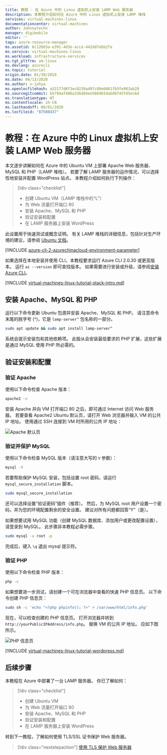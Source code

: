 ```yaml
---
title: 教程 - 在 Azure 中的 Linux 虚拟机上安装 LAMP Web 服务器
description: 本教程介绍如何在 Azure 中的 Linux 虚拟机上安装 LAMP 堆栈
services: virtual-machines-linux
documentationcenter: virtual-machines
author: Johnnytechn
manager: digimobile
editor: ''
tags: azure-resource-manager
ms.assetid: 6c12603a-e391-4d3e-acce-442dd7ebb2fe
ms.service: virtual-machines-linux
ms.workload: infrastructure-services
ms.tgt_pltfrm: vm-linux
ms.devlang: azurecli
ms.topic: tutorial
origin.date: 01/30/2019
ms.date: 04/13/2020
ms.author: v-johya
ms.openlocfilehash: a52177d8f3ec0239a497c80e6861fb5fe983ab28
ms.sourcegitcommit: b5794af488a336d84ee586965dabd6f45fd5ec6d
ms.translationtype: HT
ms.contentlocale: zh-CN
ms.lasthandoff: 08/01/2020
ms.locfileid: "87508437"
---
```

# <a name="tutorial-install-a-lamp-web-server-on-a-linux-virtual-machine-in-azure"></a>教程：在 Azure 中的 Linux 虚拟机上安装 LAMP Web 服务器

本文逐步讲解如何在 Azure 中的 Ubuntu VM 上部署 Apache Web 服务器、MySQL 和 PHP（LAMP 堆栈）。 若要了解 LAMP 服务器的运作情况，可以选择性地安装并配置 WordPress 站点。 本教程介绍如何执行下列操作：

> [!div class="checklist"]
> * 创建 Ubuntu VM（LAMP 堆栈中的“L”）
> * 为 Web 流量打开端口 80
> * 安装 Apache、MySQL 和 PHP
> * 验证安装和配置
> * 在 LAMP 服务器上安装 WordPress

此设置用于快速测试或概念证明。 有关 LAMP 堆栈的详细信息，包括针对生产环境的建议，请参阅 [Ubuntu 文档](https://help.ubuntu.com/community/ApacheMySQLPHP)。

[!INCLUDE [azure-cli-2-azurechinacloud-environment-parameter](../../../includes/azure-cli-2-azurechinacloud-environment-parameter.md)]

如果选择在本地安装并使用 CLI，本教程要求运行 Azure CLI 2.0.30 或更高版本。 运行 `az --version` 即可查找版本。 如果需要进行安装或升级，请参阅[安装 Azure CLI](https://docs.azure.cn/cli/install-azure-cli?view=azure-cli-latest)。

[!INCLUDE [virtual-machines-linux-tutorial-stack-intro.md](../../../includes/virtual-machines-linux-tutorial-stack-intro.md)]

## <a name="install-apache-mysql-and-php"></a>安装 Apache、MySQL 和 PHP

运行以下命令更新 Ubuntu 包源并安装 Apache、MySQL 和 PHP。 请注意命令末尾的脱字号 (^)，它是 `lamp-server^` 包名称的一部分。 

```bash
sudo apt update && sudo apt install lamp-server^
```

系统会提示安装包和其他依赖项。 此股从会安装最低要求的 PHP 扩展，这些扩展是通过 MySQL 使用 PHP 所必需的。  

## <a name="verify-installation-and-configuration"></a>验证安装和配置

### <a name="verify-apache"></a>验证 Apache

使用以下命令检查 Apache 版本：
```bash
apache2 -v
```

安装 Apache 并向 VM 打开端口 80 之后，即可通过 Internet 访问 Web 服务器。 若要查看 Apache2 Ubuntu 默认页，请打开 Web 浏览器并输入 VM 的公共 IP 地址。 使用通过 SSH 连接到 VM 时所用的公共 IP 地址：

![Apache 默认页][3]

### <a name="verify-and-secure-mysql"></a>验证并保护 MySQL

使用以下命令检查 MySQL 版本（请注意大写的 `V` 参数）：

```bash
mysql -V
```

若要帮助保护 MySQL 安装，包括设置 root 密码，请运行 `mysql_secure_installation` 脚本。 

```bash
sudo mysql_secure_installation
```

还可以选择设置“验证密码”插件（推荐）。 然后，为 MySQL root 用户设置一个密码，并为您的环境配置剩余的安全设置。 建议对所有问题都回答“Y”（是）。

如果想要试用 MySQL 功能（创建 MySQL 数据库、添加用户或更改配置设置），请登录到 MySQL。 此步骤非本教程必需步骤。

```bash
sudo mysql -u root -p
```

完成后，键入 `\q` 退出 mysql 提示符。

### <a name="verify-php"></a>验证 PHP

使用以下命令检查 PHP 版本：

```bash
php -v
```

如果想要进一步测试，请创建一个可在浏览器中查看的快速 PHP 信息页。 以下命令创建 PHP 信息页：

```bash
sudo sh -c 'echo "<?php phpinfo(); ?>" > /var/www/html/info.php'
```

现在，可以检查创建的 PHP 信息页。 打开浏览器并转到 `http://yourPublicIPAddress/info.php`。 替换 VM 的公共 IP 地址。 应如下图所示。

![PHP 信息页][2]

[!INCLUDE [virtual-machines-linux-tutorial-wordpress.md](../../../includes/virtual-machines-linux-tutorial-wordpress.md)]

## <a name="next-steps"></a>后续步骤

本教程在 Azure 中部署了一台 LAMP 服务器。 你已了解如何：

> [!div class="checklist"]
> * 创建 Ubuntu VM
> * 为 Web 流量打开端口 80
> * 安装 Apache、MySQL 和 PHP
> * 验证安装和配置
> * 在 LAMP 服务器上安装 WordPress

转到下一教程，了解如何使用 TLS/SSL 证书保护 Web 服务器。

> [!div class="nextstepaction"]
> [使用 TLS 保护 Web 服务器](tutorial-secure-web-server.md)

[2]: ./media/tutorial-lamp-stack/phpsuccesspage.png
[3]: ./media/tutorial-lamp-stack/apachesuccesspage.png

<!--Update_Description: update meta properties, wording update -->
